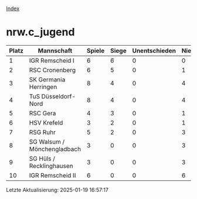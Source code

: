 [Index](./README.md)

# nrw.c_jugend

| Platz |  Mannschaft |  Spiele |  Siege |  Unentschieden |  Niederlagen |  Tore |  Differenz |  Punkte | 
| --- |  --- |  --- |  --- |  --- |  --- |  --- |  --- |  --- |  
|  1 |   IGR Remscheid I |   6 |   6 |   0 |   0 |   60:6 |   54 |   18 |  
|  2 |   RSC Cronenberg |   6 |   5 |   0 |   1 |   28:23 |   5 |   15 |  
|  3 |   SK Germania Herringen |   8 |   4 |   0 |   4 |   47:23 |   24 |   12 |  
|  4 |   TuS Düsseldorf-Nord |   8 |   4 |   0 |   4 |   36:47 |   -11 |   12 |  
|  5 |   RSC Gera |   4 |   3 |   0 |   1 |   23:12 |   11 |   9 |  
|  6 |   HSV Krefeld |   3 |   2 |   0 |   1 |   28:11 |   17 |   6 |  
|  7 |   RSG Ruhr |   5 |   2 |   0 |   3 |   11:34 |   -23 |   6 |  
|  8 |   SG Walsum / Mönchengladbach |   3 |   0 |   0 |   3 |   9:22 |   -13 |   0 |  
|  9 |   SG Hüls / Recklinghausen |   3 |   0 |   0 |   3 |   0:29 |   -29 |   0 |  
|  10 |   IGR Remscheid II |   6 |   0 |   0 |   6 |   5:40 |   -35 |   0 |  


Letzte Aktualisierung: 2025-01-19 16:57:17